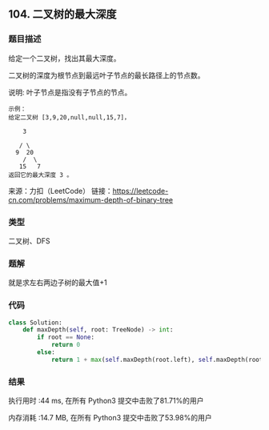 ## 104. 二叉树的最大深度



### 题目描述

给定一个二叉树，找出其最大深度。

二叉树的深度为根节点到最远叶子节点的最长路径上的节点数。

说明: 叶子节点是指没有子节点的节点。

```
示例：
给定二叉树 [3,9,20,null,null,15,7]，

    3

   / \
  9  20
    /  \
   15   7
返回它的最大深度 3 。
```

来源：力扣（LeetCode）
链接：https://leetcode-cn.com/problems/maximum-depth-of-binary-tree

### 类型

二叉树、DFS



### 题解

就是求左右两边子树的最大值+1



### 代码

```python
class Solution:
    def maxDepth(self, root: TreeNode) -> int:
    	if root == None:
    		return 0
    	else:
    		return 1 + max(self.maxDepth(root.left), self.maxDepth(root.right))
```



### 结果

执行用时 :44 ms, 在所有 Python3 提交中击败了81.71%的用户

内存消耗 :14.7 MB, 在所有 Python3 提交中击败了53.98%的用户

